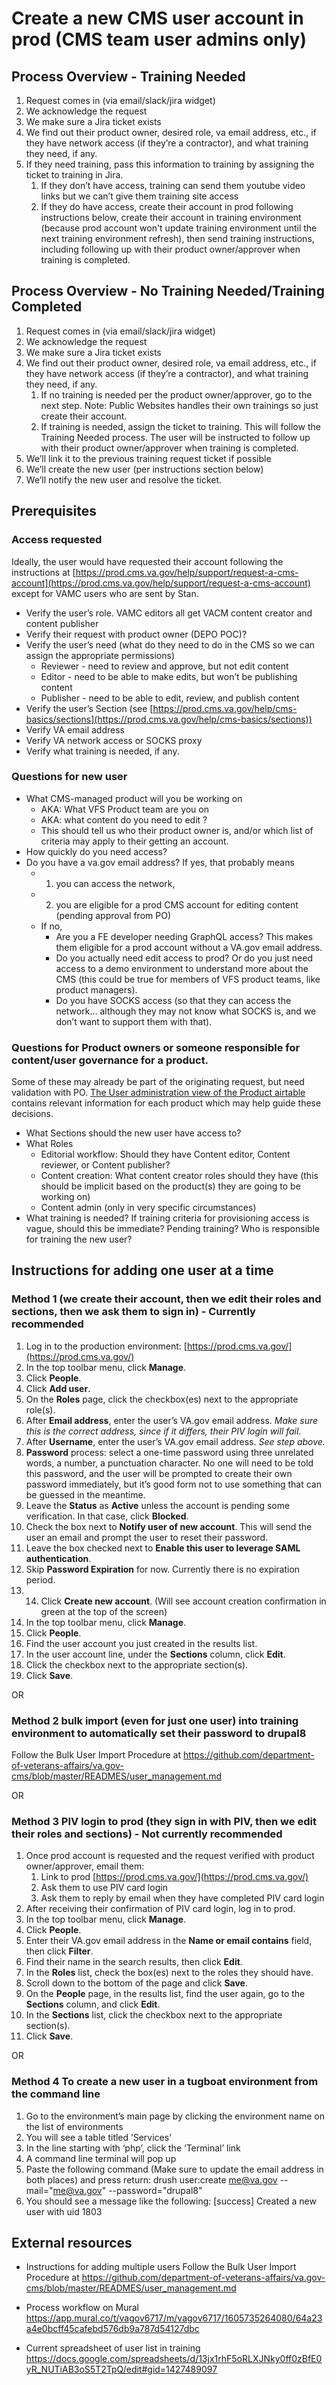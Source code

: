 # Create a new CMS user account in prod (CMS team user admins only)


## Process Overview - Training Needed

1. Request comes in (via email/slack/jira widget)
2. We acknowledge the request
3. We make sure a Jira ticket exists
4. We find out their product owner, desired role, va email address, etc., if they have network access (if they’re a contractor), and what training they need, if any.
5. If they need training, pass this information to training by assigning the ticket to training in Jira.
    1. If they don’t have access, training can send them youtube video links but we can’t give them training site access
    2. If they do have access, create their account in prod following instructions below, create their account in training environment (because prod account won't update training environment until the next training environment refresh), then send training instructions, including following up with their product owner/approver when training is completed.
   

## Process Overview - No Training Needed/Training Completed

1. Request comes in (via email/slack/jira widget)
2. We acknowledge the request
3. We make sure a Jira ticket exists
4. We find out their product owner, desired role, va email address, etc., if they have network access (if they’re a contractor), and what training they need, if any.
    1. If no training is needed per the product owner/approver, go to the next step. Note: Public Websites handles their own trainings so just create their account. 
    2. If training is needed, assign the ticket to training. This will follow the Training Needed process. The user will be instructed to follow up with their product owner/approver when training is completed.
5. We’ll link it to the previous training request ticket if possible
6. We’ll create the new user (per instructions section below) 
7. We’ll notify the new user and resolve the ticket.


## Prerequisites


### Access requested

Ideally, the user would have requested their account following the instructions at [https://prod.cms.va.gov/help/support/request-a-cms-account](https://prod.cms.va.gov/help/support/request-a-cms-account) except for VAMC users who are sent by Stan.

*   Verify the user’s role. VAMC editors all get VACM content creator and content publisher
*   Verify their request with product owner (DEPO POC)?
*   Verify the user’s need (what do they need to do in the CMS so we can assign the appropriate permissions)
    *   Reviewer - need to review and approve, but not edit content
    *   Editor - need to be able to make edits, but won’t be publishing content
    *   Publisher - need to be able to edit, review, and publish content 
*   Verify the user’s Section (see [https://prod.cms.va.gov/help/cms-basics/sections](https://prod.cms.va.gov/help/cms-basics/sections))
*   Verify VA email address
*   Verify VA network access or SOCKS proxy
*   Verify what training is needed, if any.

### Questions for new user

*   What CMS-managed product will you be working on
    *   AKA: What VFS Product team are you on 
    *   AKA: what content do you need to edit ?
    *   This should tell us who their product owner is, and/or which list of criteria may apply to their getting an account. 
*   How quickly do you need access?
*   Do you have a va.gov email address? If yes, that probably means 
    *   1) you can access the network, 
    *   2) you are eligible for a prod CMS account for editing content (pending approval from PO)
    *   If no, 
        *   Are you a FE developer needing GraphQL access? This makes them eligible for a prod account without a VA.gov email address.  
        *   Do you actually need edit access to prod? Or do you just need access to a demo environment to understand more about the CMS (this could be true for members of VFS product teams, like product managers). 
        *   Do you have SOCKS access (so that they can access the network… although they may not know what SOCKS is, and we don’t want to support them with that). 

	

### Questions for Product owners or someone responsible for content/user governance for a product.
Some of these may already be part of the originating request, but need validation with PO. [The User administration view of the Product airtable](https://airtable.com/tblFDPzooEhiRdJZb/viwOAzxpLOz2hgOj8?blocks=hide ) contains relevant information for each product which may help guide these decisions. 

*   What Sections should the new user have access to? 
*   What Roles
    *   Editorial workflow: Should they have Content editor, Content reviewer, or Content publisher? 
    *   Content creation: What content creator roles should they have (this should be implicit based on the product(s) they are going to be working on)
    *   Content admin (only in very specific circumstances)
*   What training is needed? If training criteria for provisioning access is vague, should this be immediate? Pending training? Who is responsible for training the new user?


## Instructions for adding one user at a time


### Method 1 (we create their account, then we edit their roles and sections, then we ask them to sign in) - Currently recommended

1. Log in to the production environment: [https://prod.cms.va.gov/](https://prod.cms.va.gov/)
2. In the top toolbar menu, click **Manage**.
2. Click **People**.
4. Click **Add user**.
5. On the **Roles** page, click the checkbox(es) next to the appropriate role(s).
6. After **Email address**, enter the user’s VA.gov email address. _Make sure this is the correct address, since if it differs, their PIV login will fail._
7. After **Username**, enter the user’s VA.gov email address. _See step above._
8. **Password** process: select a one-time password using three unrelated words, a number, a punctuation character. No one will need to be told this password, and the user will be prompted to create their own password immediately, but it’s good form not to use something that can be guessed in the meantime. 
9. Leave the **Status** as **Active** unless the account is pending some verification. In that case, click **Blocked**.
10. Check the box next to **Notify user of new account**. This will send the user an email and prompt the user to reset their password.
11. Leave the box checked next to **Enable this user to leverage SAML authentication**.
12. Skip **Password Expiration** for now. Currently there is no expiration period.
13. 14. Click **Create new account**. (Will see account creation confirmation in green at the top of the screen)
14. In the top toolbar menu, click **Manage**.
15. Click **People**.
16. Find the user account you just created in the results list.
17. In the user account line, under the **Sections** column, click **Edit**.
18. Click the checkbox next to the appropriate section(s).
19. Click **Save**.

OR

### Method 2 bulk import (even for just one user) into training environment to automatically set their password to drupal8
Follow the Bulk User Import Procedure at https://github.com/department-of-veterans-affairs/va.gov-cms/blob/master/READMES/user_management.md

OR

### Method 3 PIV login to prod (they sign in with PIV, then we edit their roles and sections) - Not currently recommended

1. Once prod account is requested and the request verified with product owner/approver, email them:
    1. Link to prod [https://prod.cms.va.gov/](https://prod.cms.va.gov/)
    2. Ask them to use PIV card login
    3. Ask them to reply by email when they have completed PIV card login
2. After receiving their confirmation of PIV card login, log in to prod.
3. In the top toolbar menu, click **Manage**.
4. Click **People**.
5. Enter their VA.gov email address in the **Name or email contains** field, then click **Filter**.
6. Find their name in the search results, then click **Edit**.
7. In the **Roles** list, check the box(es) next to the roles they should have.
8. Scroll down to the bottom of the page and click **Save**.
9. On the **People** page, in the results list, find the user again, go to the **Sections** column, and click **Edit**.
10. In the **Sections** list, click the checkbox next to the appropriate section(s).
11. Click **Save**.

OR

### Method 4 To create a new user in a tugboat environment from the command line
1. Go to the environment’s main page by clicking the environment name on the list of environments
2. You will see a table titled ‘Services’
3. In the line starting with ‘php’, click the ‘Terminal’ link
4. A command line terminal will pop up
5. Paste the following command (Make sure to update the email address in both places) and press return:
 drush user:create me@va.gov --mail="me@va.gov" --password="drupal8"
6. You should see a message like the following:
  [success] Created a new user with uid 1803

## External resources

* Instructions for adding multiple users
Follow the Bulk User Import Procedure at https://github.com/department-of-veterans-affairs/va.gov-cms/blob/master/READMES/user_management.md

* Process workflow on Mural
https://app.mural.co/t/vagov6717/m/vagov6717/1605735264080/64a23a4e0bcff45cafebd576db9a787d54127dbc

* Current spreadsheet of user list in training
https://docs.google.com/spreadsheets/d/13jx1rhF5oRLXJNky0ff0zBfE0yR_NUTiAB3oS5T2TpQ/edit#gid=1427489097
